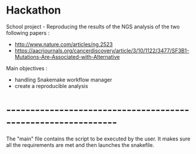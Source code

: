 # Hackathon

School project - Reproducing the results of the NGS analysis of the two following papers : 
 - http://www.nature.com/articles/ng.2523
 - https://aacrjournals.org/cancerdiscovery/article/3/10/1122/3477/SF3B1-Mutations-Are-Associated-with-Alternative 

Main objectives : 

- handling Snakemake workflow manager
- create a reproducible analysis 

# -------------------------------------------------------------

The "main" file contains the script to be executed by the user. 
It makes sure all the requirements are met and then launches the snakefile. 



